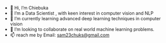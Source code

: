 - 👋 Hi, I’m Chiebuka
- 👀 I’m a Data Scientist , with keen interest in computer vision and NLP
- 🌱 I’m currently learning advanced deep learning techniques in computer vision
- 💞️ I’m looking to collaborate on real world  machine learning problems.
- 📫  reach me by Email: sam23chuks@gmail.com

<!---
Chiebukar/Chiebukar is a ✨ special ✨ repository because its `README.md` (this file) appears on your GitHub profile.
You can click the Preview link to take a look at your changes.
--->
